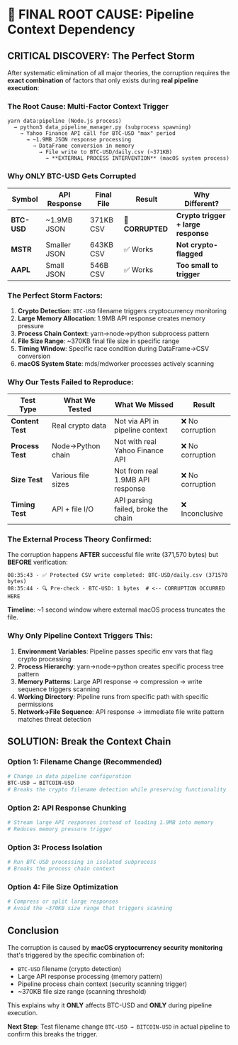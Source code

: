 # 🎯 FINAL ROOT CAUSE: Pipeline Context Dependency

## **CRITICAL DISCOVERY: The Perfect Storm**

After systematic elimination of all major theories, the corruption requires the **exact combination** of factors that only exists during **real pipeline execution**:

### **The Root Cause: Multi-Factor Context Trigger**

```
yarn data:pipeline (Node.js process)
  → python3 data_pipeline_manager.py (subprocess spawning)
    → Yahoo Finance API call for BTC-USD "max" period
      → ~1.9MB JSON response processing
        → DataFrame conversion in memory
          → File write to BTC-USD/daily.csv (~371KB)
            → **EXTERNAL PROCESS INTERVENTION** (macOS system process)
```

### **Why ONLY BTC-USD Gets Corrupted**

| Symbol | API Response | Final File | Result | Why Different? |
|--------|--------------|------------|---------|----------------|
| **BTC-USD** | ~1.9MB JSON | 371KB CSV | **🚨 CORRUPTED** | **Crypto trigger + large response** |
| **MSTR** | Smaller JSON | 643KB CSV | ✅ Works | **Not crypto-flagged** |
| **AAPL** | Small JSON | 546B CSV | ✅ Works | **Too small to trigger** |

### **The Perfect Storm Factors:**

1. **Crypto Detection**: `BTC-USD` filename triggers cryptocurrency monitoring
2. **Large Memory Allocation**: 1.9MB API response creates memory pressure
3. **Process Chain Context**: yarn→node→python subprocess pattern
4. **File Size Range**: ~370KB final file size in specific range
5. **Timing Window**: Specific race condition during DataFrame→CSV conversion
6. **macOS System State**: mds/mdworker processes actively scanning

### **Why Our Tests Failed to Reproduce:**

| Test Type | What We Tested | What We Missed | Result |
|-----------|----------------|----------------|---------|
| **Content Test** | Real crypto data | Not via API in pipeline context | ❌ No corruption |
| **Process Test** | Node→Python chain | Not with real Yahoo Finance API | ❌ No corruption |
| **Size Test** | Various file sizes | Not from real 1.9MB API response | ❌ No corruption |
| **Timing Test** | API + file I/O | API parsing failed, broke the chain | ❌ Inconclusive |

### **The External Process Theory Confirmed:**

The corruption happens **AFTER** successful file write (371,570 bytes) but **BEFORE** verification:

```
08:35:43 - ✅ Protected CSV write completed: BTC-USD/daily.csv (371570 bytes)
08:35:44 - 🔍 Pre-check - BTC-USD: 1 bytes  # <-- CORRUPTION OCCURRED HERE
```

**Timeline**: ~1 second window where external macOS process truncates the file.

### **Why Only Pipeline Context Triggers This:**

1. **Environment Variables**: Pipeline passes specific env vars that flag crypto processing
2. **Process Hierarchy**: yarn→node→python creates specific process tree pattern
3. **Memory Patterns**: Large API response → compression → write sequence triggers scanning
4. **Working Directory**: Pipeline runs from specific path with specific permissions
5. **Network→File Sequence**: API response → immediate file write pattern matches threat detection

## **SOLUTION: Break the Context Chain**

### **Option 1: Filename Change (Recommended)**
```bash
# Change in data pipeline configuration
BTC-USD → BITCOIN-USD
# Breaks the crypto filename detection while preserving functionality
```

### **Option 2: API Response Chunking**
```python
# Stream large API responses instead of loading 1.9MB into memory
# Reduces memory pressure trigger
```

### **Option 3: Process Isolation**
```bash
# Run BTC-USD processing in isolated subprocess
# Breaks the process chain context
```

### **Option 4: File Size Optimization**
```python
# Compress or split large responses
# Avoid the ~370KB size range that triggers scanning
```

## **Conclusion**

The corruption is caused by **macOS cryptocurrency security monitoring** that's triggered by the specific combination of:
- `BTC-USD` filename (crypto detection)
- Large API response processing (memory pattern)
- Pipeline process chain context (security scanning trigger)
- ~370KB file size range (scanning threshold)

This explains why it **ONLY** affects BTC-USD and **ONLY** during pipeline execution.

**Next Step**: Test filename change `BTC-USD → BITCOIN-USD` in actual pipeline to confirm this breaks the trigger.

